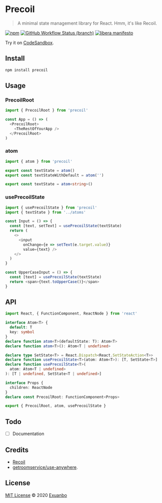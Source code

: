 # Precoil

> A minimal state management library for React. Hmm, it's like Recoil.

[![npm](https://img.shields.io/npm/v/precoil)](https://www.npmjs.com/package/precoil)
[![GitHub Workflow Status (branch)](https://img.shields.io/github/workflow/status/exuanbo/precoil/Node.js%20CI/main)](https://github.com/exuanbo/precoil/actions?query=workflow%3A%22Node.js+CI%22)
[![libera manifesto](https://img.shields.io/badge/libera-manifesto-lightgrey.svg)](https://liberamanifesto.com)

Try it on [CodeSandbox](https://codesandbox.io/s/precoil-bsmdd).

## Install

```sh
npm install precoil
```

## Usage

### PrecoilRoot

```js
import { PrecoilRoot } from 'precoil'

const App = () => (
  <PrecoilRoot>
    <TheRestOfYourApp />
  </PrecoilRoot>
)
```

### atom

```js
import { atom } from 'precoil'

export const textState = atom()
export const textStateWithDefault = atom('')
```

```ts
export const textState = atom<string>()
```

### usePrecoilState

```js
import { usePrecoilState } from 'precoil'
import { textState } from '../atoms'

const Input = () => {
  const [text, setText] = usePrecoilState(textState)
  return (
    <>
      <input
        onChange={e => setText(e.target.value)}
        value={text} />
    </>
  )
}

const UpperCaseInput = () => {
  const [text] = usePrecoilState(textState)
  return <span>{text.toUpperCase()}</span>
}
```

## API

```ts
import React, { FunctionComponent, ReactNode } from 'react'

interface Atom<T> {
  default: T
  key: symbol
}
declare function atom<T>(defaultState: T): Atom<T>
declare function atom<T>(): Atom<T | undefined>

declare type SetState<T> = React.Dispatch<React.SetStateAction<T>>
declare function usePrecoilState<T>(atom: Atom<T>): [T, SetState<T>]
declare function usePrecoilState<T>(
  atom: Atom<T | undefined>
): [T | undefined, SetState<T | undefined>]

interface Props {
  children: ReactNode
}
declare const PrecoilRoot: FunctionComponent<Props>

export { PrecoilRoot, atom, usePrecoilState }
```

## Todo

- [ ] Documentation

## Credits

- [Recoil](https://recoiljs.org/)
- [getroomservice/use-anywhere](https://github.com/getroomservice/use-anywhere).

## License

[MIT License](https://github.com/exuanbo/precoil/blob/main/LICENSE) © 2020 [Exuanbo](https://github.com/exuanbo)
